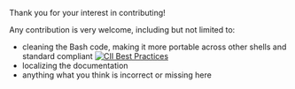 
Thank you for your interest in contributing!

Any contribution is very welcome, including but not limited to:
* cleaning the Bash code, making it more portable across other shells and standard compliant
[![CII Best Practices](https://bestpractices.coreinfrastructure.org/projects/3814/badge)](https://bestpractices.coreinfrastructure.org/projects/3814)
* localizing the documentation
* anything what you think is incorrect or missing here